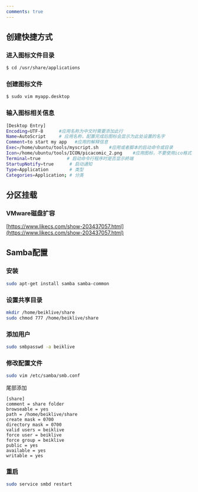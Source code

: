 ```yaml
---
comments: true
---
```


## 创建快捷方式

### 进入图标文件目录
```bash
$ cd /usr/share/applications
```
### 创建图标文件
```bash
$ sudo vim myapp.desktop
```
### 输入图标相关信息
```bash
[Desktop Entry]
Encoding=UTF-8      #应用名称为中文时需要添加此行
Name=AutoScript     # 应用名称，配置完成后图标会显示为此处设置的名字
Comment=to start my app   #应用的解释信息
Exec=/home/ubuntu/tools/myscript.sh    #应用或者脚本的启动命令或目录
Icon=/home/ubuntu/tools/ICON/picacomic_2.png    #应用图标，不要使用ico格式
Terminal=true          # 启动命令行程序时是否显示終端
StartupNotify=true      # 启动通知
Type=Application        # 类型
Categories=Application; # 分类
```


## 分区挂载
### VMware磁盘扩容
[https://www.likecs.com/show-203437057.html](https://www.likecs.com/show-203437057.html)





## Samba配置

### 安装

```bash
sudo apt-get install samba samba-common
```



### 设置共享目录

```bash
mkdir /home/beiklive/share
sudo chmod 777 /home/beiklive/share
```

### 添加用户

```bash
sudo smbpasswd -a beiklive
```

### 修改配置文件

```bash
sudo vim /etc/samba/smb.conf
```

尾部添加

```
[share]
comment = share folder
browseable = yes
path = /home/beiklive/share
create mask = 0700
directory mask = 0700
valid users = beiklive
force user = beiklive
force group = beiklive
public = yes
available = yes
writable = yes
```

### 重启

```bash
sudo service smbd restart
```















